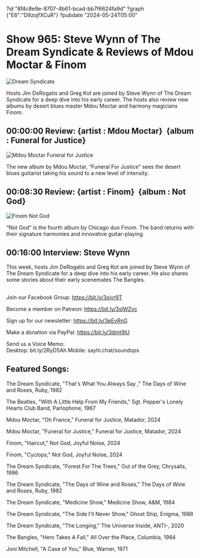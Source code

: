 ?id "8f4c8e9e-8707-4b61-bcad-bb7f6624fa9d"
?graph {"E6":"D9zojfXCuR"}
?pubdate "2024-05-24T05:00"
# Show 965: Steve Wynn of The Dream Syndicate & Reviews of Mdou Moctar & Finom

![Dream Syndicate](https://static.soundopinions.org/images/2024/dreamsyndicate.jpeg)

Hosts Jim DeRogatis and Greg Kot are joined by Steve Wynn of The Dream Syndicate for a deep dive into his early career. The hosts also review new albums by desert blues master Mdou Moctar and harmony magicians Finom.


## 00:00:00 Review: {artist : Mdou Moctar}  {album : Funeral for Justice}

![Mdou Moctar Funeral for Justice](https://static.soundopinions.org/assets/965/01.jpg)

The new album by Mdou Moctar, “Funeral For Justice” sees the desert blues guitarist taking his sound to a new level of intensity.

## 00:08:30 Review: {artist : Finom}  {album : Not God}

![Finom Not God](https://static.soundopinions.org/assets/965/E613.jpg)

“Not God” is the fourth album by Chicago duo Finom. The band returns with their signature harmonies and innovative guitar-playing.



## 00:16:00 Interview: Steve Wynn

This week, hosts Jim DeRogatis and Greg Kot are joined by Steve Wynn of The Dream Syndicate for a deep dive into his early career. He also shares some stories about their early scenemates The Bangles.



## 

Join our Facebook Group: https://bit.ly/3sivr9T

Become a member on Patreon: https://bit.ly/3slWZvc

Sign up for our newsletter: https://bit.ly/3eEvRnG

Make a donation via PayPal: https://bit.ly/3dmt9lU

Send us a Voice Memo: Desktop: bit.ly/2RyD5Ah Mobile: sayhi.chat/soundops



## Featured Songs:

The Dream Syndicate, "That's What You Always Say ," The Days of Wine and Roses, Ruby, 1982

The Beatles, "With A Little Help From My Friends," Sgt. Pepper's Lonely Hearts Club Band, Parlophone, 1967

Mdou Moctar, "Oh France," Funeral for Justice, Matador, 2024

Mdou Moctar, "Funeral for Justice," Funeral for Justice, Matador, 2024

Finom, "Haircut," Not God, Joyful Noise, 2024

Finom, "Cyclops," Not God, Joyful Noise, 2024

The Dream Syndicate, "Forest For The Trees," Out of the Grey, Chrysalis, 1986

The Dream Syndicate, "The Days of Wine and Roses," The Days of Wine and Roses, Ruby, 1982

The Dream Syndicate, "Medicine Show," Medicine Show, A&M, 1984

The Dream Syndicate, "The Side I'll Never Show," Ghost Ship, Enigma, 1988

The Dream Syndicate, "The Longing," The Universe Inside, ANTI-, 2020

The Bangles, "Hero Takes A Fall," All Over the Place, Columbia, 1984

Joni Mitchell, "A Case of You," Blue, Warner, 1971